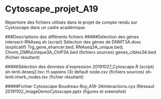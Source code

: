 # Cytoscape_projet_A19
Répertoire des fichiers utilisés dans le projet de compte rendu sur Cystoscape dans un cadre académique. 

###Descriptions des différents fichiers 
#####Sélection des gènes 
intersect-RNAseq.sh (script)
Sélection des gènes de DNMT3A.doxc (explicatif)
Trg_gene_ehancer.bed; RNAseq3A_unique.bed; Chvmt_DMRsUnique3A_ChIP3A.bed (fichiers sources)
genes_cibles3A.bed (fichier résultant)

#####Sélection des données d'expression
20191027_Cytoscape.R (script)
sh-lenti.deseq2.tsv; H.sapiens (3) default node.csv (fichiers sources)
sh-lenti.ntwrk_nodes.tsv (fichier résultant)

#####Fichier Cytosscape 
Boudreau-Roy_A19-3Ainteractions.cys (Réseau)
20191102_ImageDemoCytoscape.pptx (figures et sreenshot)

